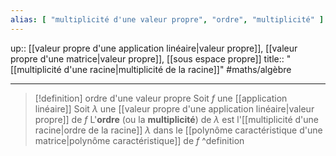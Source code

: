 ```yaml
---
alias: [ "multiplicité d'une valeur propre", "ordre", "multiplicité" ]
---
```

up:: [[valeur propre d'une application linéaire|valeur propre]], [[valeur propre d'une matrice|valeur propre]], [[sous espace propre]]
title:: "[[multiplicité d'une racine|multiplicité de la racine]]"
#maths/algèbre 

---

> [!definition] ordre d'une valeur propre
> Soit $f$ une [[application linéaire]]
> Soit $\lambda$ une [[valeur propre d'une application linéaire|valeur propre]] de $f$
> L'**ordre** (ou la **multiplicité**) de $\lambda$ est l'[[multiplicité d'une racine|ordre de la racine]] $\lambda$ dans le [[polynôme caractéristique d'une matrice|polynôme caractéristique]] de $f$
^definition


